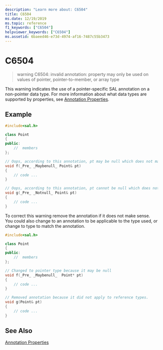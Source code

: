 ```yaml
---
description: "Learn more about: C6504"
title: C6504
ms.date: 12/19/2019
ms.topic: reference
f1_keywords: ["C6504"]
helpviewer_keywords: ["C6504"]
ms.assetid: 6baeed46-e73d-4974-af16-7487c55b3473
---
```

# C6504

> warning C6504: invalid annotation: property may only be used on values of pointer, pointer-to-member, or array type

This warning indicates the use of a pointer-specific SAL annotation on a non-pointer data type. For more information about what data types are supported by properties, see [Annotation Properties](using-sal-annotations-to-reduce-c-cpp-code-defects.md).

## Example

```cpp
#include<sal.h>

class Point
{
public:
    //  members
};

// Oops, according to this annotation, pt may be null which does not make sense for a reference types
void f(_Pre_ _Maybenull_ Point& pt)
{
    // code ...
}

// Oops, according to this annotation, pt cannot be null which does not make sense for a reference types
void g(_Pre_ _Notnull_ Point& pt)
{
    // code ...
}
```

To correct this warning remove the annotation if it does not make sense.  You could also change to an annotation to be applicable to the type used, or change to type to match the annotation.

```cpp
#include<sal.h>

class Point
{
public:
    //  members
};

// Changed to pointer type because it may be null
void f(_Pre_ _Maybenull_  Point* pt)
{
    // code ...
}

// Removed annotation because it did not apply to reference types.
void g(Point& pt)
{
    // code ...
}
```

## See Also

[Annotation Properties](using-sal-annotations-to-reduce-c-cpp-code-defects.md)

